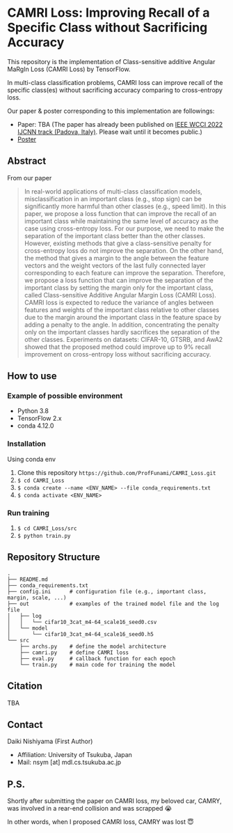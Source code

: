 # CAMRI Loss: Improving Recall of a Specific Class without Sacrificing Accuracy

This repository is the implementation of Class-sensitive additive Angular MaRgIn Loss (CAMRI Loss)
by TensorFlow.

In multi-class classification problems, CAMRI loss can improve recall of the specific class(es) without sacrificing
accuracy comparing to cross-entropy loss.

Our paper & poster corresponding to this implementation are followings:

- Paper: TBA (The paper has already been published
  on [IEEE WCCI 2022 IJCNN track (Padova, Italy)](https://wcci2022.org/programs/). Please wait until it becomes public.)
- [Poster](https://github.com/pfunami/CAMRI_Loss/blob/master/doc/ijcnn_camri.pdf)

## Abstract

From our paper
> In real-world applications of multi-class classification models, misclassification in an important class (e.g., stop sign) can be significantly more harmful than other classes (e.g., speed limit). In this paper, we propose a loss function that can improve the recall of an important class while maintaining the same level of accuracy as the case using cross-entropy loss. For our purpose, we need to make the separation of the important class better than the other classes. However, existing methods that give a class-sensitive penalty for cross-entropy loss do not improve the separation. On the other hand, the method that gives a margin to the angle between the feature vectors and the weight vectors of the last fully connected layer corresponding to each feature can improve the separation. Therefore, we propose a loss function that can improve the separation of the important class by setting the margin only for the important class, called Class-sensitive Additive Angular Margin Loss (CAMRI Loss). CAMRI loss is expected to reduce the variance of angles between features and weights of the important class relative to other classes due to the margin around the important class in the feature space by adding a penalty to the angle. In addition, concentrating the penalty only on the important classes hardly sacrifices the separation of the other classes. Experiments on datasets: CIFAR-10, GTSRB, and AwA2 showed that the proposed method could improve up to 9% recall improvement on cross-entropy loss without sacrificing accuracy.

## How to use

### Example of possible environment

- Python 3.8
- TensorFlow 2.x
- conda 4.12.0

### Installation
Using conda env
1. Clone this repository `https://github.com/ProfFunami/CAMRI_Loss.git`
2. `$ cd CAMRI_Loss`
3. `$ conda create --name <ENV_NAME> --file conda_requirements.txt`
4. `$ conda activate <ENV_NAME>`

### Run training

1. `$ cd CAMRI_Loss/src`
2. `$ python train.py`

## Repository Structure

```angular2html
.
├── README.md
├── conda_requirements.txt
├── config.ini      # configuration file (e.g., important class, margin, scale, ...)
├── out             # examples of the trained model file and the log file
│   ├── log
│   │   └── cifar10_3cat_m4-64_scale16_seed0.csv
│   └── model
│       └── cifar10_3cat_m4-64_scale16_seed0.h5
└── src
    ├── archs.py    # define the model architecture
    ├── camri.py    # define CAMRI loss
    ├── eval.py     # callback function for each epoch
    └── train.py    # main code for training the model
```

## Citation

TBA

## Contact

Daiki Nishiyama (First Author)

- Affiliation: University of Tsukuba, Japan
- Mail: nsym [at] mdl.cs.tsukuba.ac.jp

## P.S.

Shortly after submitting the paper on CAMRI loss, my beloved car, CAMRY, was involved in a rear-end collision and was
scrapped 😭

In other words, when I proposed CAMRI loss, CAMRY was lost 😇
